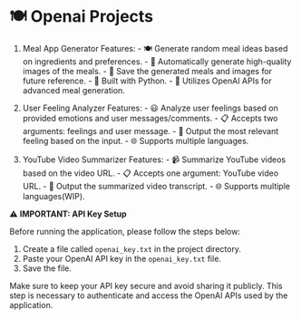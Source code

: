 # 🍽 Openai Projects



1. Meal App Generator
    Features:
        - 🍽️ Generate random meal ideas based on ingredients and preferences.
        - 📸 Automatically generate high-quality images of the meals.
        - 💾 Save the generated meals and images for future reference.
        - 🐍 Built with Python.
        - 🧠 Utilizes OpenAI APIs for advanced meal generation.

2. User Feeling Analyzer
    Features:
        - 😃 Analyze user feelings based on provided emotions and user messages/comments.
        - 📋 Accepts two arguments: feelings and user message.
        - 🎯 Output the most relevant feeling based on the input.
        - 🌐 Supports multiple languages.

3. YouTube Video Summarizer
    Features:
        - 📹 Summarize YouTube videos based on the video URL.
        - 📋 Accepts one argument: YouTube video URL.
        - 🎯 Output the summarized video transcript.
        - 🌐 Supports multiple languages(WIP).




⚠️ **IMPORTANT: API Key Setup**

Before running the application, please follow the steps below:

1. Create a file called `openai_key.txt` in the project directory.
2. Paste your OpenAI API key in the `openai_key.txt` file.
3. Save the file.

Make sure to keep your API key secure and avoid sharing it publicly. This step is necessary to authenticate and access the OpenAI APIs used by the application.
